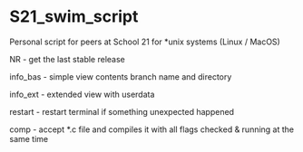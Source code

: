# S21_swim_script
Personal script for peers at School 21 for *unix systems (Linux / MacOS)

NR - get the last stable release

info_bas - simple view contents branch name and directory

info_ext - extended view with userdata

restart - restart terminal if something unexpected happened

comp - accept *.c file and compiles it with all flags checked & running at the same time

